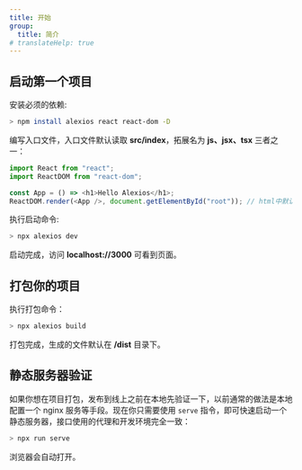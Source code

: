 ```yaml
---
title: 开始
group:
  title: 简介
# translateHelp: true
---
```


## <strong>启动第一个项目</strong>

安装必须的依赖:

```bash
> npm install alexios react react-dom -D
```

编写入口文件，入口文件默认读取 <b>src/index</b>，拓展名为 <b>js、jsx、tsx</b> 三者之一：

```js
import React from "react";
import ReactDOM from "react-dom";

const App = () => <h1>Hello Alexios</h1>;
ReactDOM.render(<App />, document.getElementById("root")); // html中默认存在id为root的节点
```

执行启动命令:

```bash
> npx alexios dev
```

启动完成，访问 <b>localhost://3000</b> 可看到页面。

## <strong>打包你的项目</strong>

执行打包命令：

```bash
> npx alexios build
```

打包完成，生成的文件默认在 <b>/dist</b> 目录下。

## <strong>静态服务器验证</strong>

如果你想在项目打包，发布到线上之前在本地先验证一下，以前通常的做法是本地配置一个 nginx 服务等手段。现在你只需要使用 `serve` 指令，即可快速启动一个静态服务器，接口使用的代理和开发环境完全一致：

```bash
> npx run serve
```

浏览器会自动打开。
